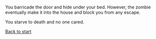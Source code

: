 You barricade the door and hide under your bed. However, the zombie eventually make it into the house and block you from any escape.

You starve to death and no one cared.

[Back to start](start.md)